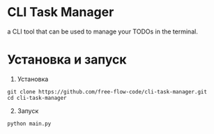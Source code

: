 # CLI Task Manager

a CLI tool that can be used to manage your TODOs in the terminal.

# Установка и запуск

1. Установка
```shell
git clone https://github.com/free-flow-code/cli-task-manager.git
cd cli-task-manager
```
2. Запуск
```shell
python main.py
```
 
